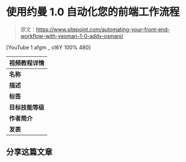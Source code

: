 # 使用约曼 1.0 自动化您的前端工作流程

> 原文：<https://www.sitepoint.com/automating-your-front-end-workflow-with-yeoman-1-0-addy-osmani/>

[YouTube 1 afgm _ cI6Y 100% 480]

| 视频教程详情 |
| --- |
| **名称** | 使用约曼 1.0 自动化您的前端工作流程(Addy Osmani) |
| **描述** | 摘自 2013 年《网络应用的未来——http://futureofwebapps.com——阿迪·奥斯马尼(谷歌)加入我们，共同探讨前端工作流程的自动化》。如今，编写一个现代的 web 应用程序有时会感觉是一个乏味的过程；框架、样板、抽象、依赖管理、构建过程..前端工作流的需求列表似乎每年都在增长。然而，如果你可以自动化这一大部分呢？本课程将向您介绍约曼工作流，这是三种工具的组合，它们协调工作，使您在前端保持高效。无论您使用的是 JavaScript 还是 CoffeeScript，RequireJS 还是 Script 标签，这一工作流程都可以帮助您在流程上花费更少的时间，将更多的时间放在重要的事情上——构建优秀的 web 应用程序。我们将演示如何使用 Yo——一个用于创建应用程序的脚手架工具，Bower——一个用于客户端依赖性管理的包管理器，以及 Grunt——一个流行的基于任务的构建工具。 |
| **标签** | 技术 |
| **目标技能等级** | 中间的 |
| **作者简介** | [未来洞察](http://www.youtube.com/user/Future Insights/) |
| **发表** | 2014-02-14 11:01:32 |

## 分享这篇文章
